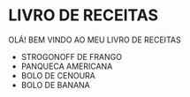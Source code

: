 # LIVRO DE RECEITAS



OLÁ! BEM VINDO AO MEU LIVRO DE RECEITAS



- STROGONOFF DE FRANGO
- PANQUECA AMERICANA
- BOLO DE CENOURA
- BOLO DE BANANA

